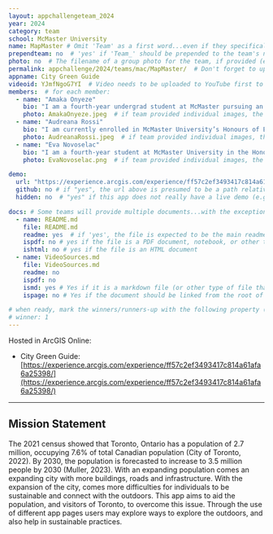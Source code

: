 ```yaml
---
layout: appchallengeteam_2024
year: 2024
category: team
school: McMaster University
name: MapMaster # Omit 'Team' as a first word...even if they specifically named themselves "Team X"
prependteam: no  # 'yes' if 'Team_' should be prepended to the team's name (i.e., they specifically named themselves "Team X" instead of just "X")
photo: no  # The filename of a group photo for the team, if provided (e.g., team.jpg)...expected to be located inside the images folder in the team's repo.
permalink: appchallenge/2024/teams/mac/MapMaster/  # Don't forget to update the school short-code in the URL...
appname: City Green Guide
videoid: YJmfNgoG7YI  # Video needs to be uploaded to YouTube first to get this ID
members:  # for each member:
  - name: "Amaka Onyeze"
    bio: "I am a fourth-year undergrad student at McMaster pursuing an Honours Bachelors in Environment and Society program and concurrent certificates in GIS and Urban studies and planning. My independent study focused on assessing the density of electric vehicle infrastructure in Ontario. Outside of academics, I enjoy crocheting, resin art and reading."
    photo: AmakaOnyeze.jpeg  # if team provided individual images, the image named here should exist in the images folder in the team's repo.
  - name: "Audreana Rossi"
    bio: "I am currently enrolled in McMaster University’s Honours of Environmental Science program and am working toward my concurrent certificate in GIS. After I graduate in April, I plan to pursue my education in GIS at NSCC - COGS in September. Currently, I am using ArcGIS Pro and the arcbinding() package in R for my independent study research. This research involves building an R-Script tool to perform a geospatial analysis of impaired and distracted driving in Toronto, Ontario. Outside of academics, I enjoy running, hanging out with my dog and attending any and all concerts. "
    photo: AudreanaRossi.jpeg  # if team provided individual images, the image named here should exist in the images folder in the team's repo.
  - name: "Eva Novoselac"
    bio: "I am a fourth-year student at McMaster University in the Honours Environmental Sciences program also pursuing a concurrent certificate in GIS. I am working on an independent study project combining my interests in GIS and conservation through exploring habitat suitability for Species at Risk with multicriteria decision analysis in ArcGIS Pro. Outside of school, I enjoy hiking, reading, and spending time with my cats."
    photo: EvaNovoselac.png  # if team provided individual images, the image named here should exist in the images folder in the team's repo.

demo:
  url: "https://experience.arcgis.com/experience/ff57c2ef3493417c814a61afa6a25398/"  # A relative path if hosted from the team's folder in the GitHub repo, otherwise a full url (and specify "no" for the github property below)
  github: no # if "yes", the url above is presumed to be a path relative to the gh_pages URL for the team in GitHub...otherwise, a full URL is expected.
  hidden: no  # "yes" if this app does not really have a live demo (e.g., mobile/AppStudio apps)

docs: # Some teams will provide multiple documents...with the exception of the README.md, these are generally expected to be in a docs/ subfolder of their repo
  - name: README.md
    file: README.md
    readme: yes  # if 'yes', the file is expected to be the main readme document at the root of the team's repository
    ispdf: no # yes if the file is a PDF document, notebook, or other type of file (since the filename will need to be appended to the URL)
    ishtml: no # yes if the file is an HTML document
  - name: VideoSources.md
    file: VideoSources.md
    readme: no
    ispdf: no
    ismd: yes # Yes if it is a markdown file (or other type of file that can be previewed in GitHub)
    ispage: no # Yes if the document should be linked from the root of the repo, otherwise it is expected to be in the /docs subfolder

# when ready, mark the winners/runners-up with the following property (1, 2 or 3 for winners and first/second runners-up):
# winner: 1
---
```


Hosted in ArcGIS Online:

- City Green Guide: [https://experience.arcgis.com/experience/ff57c2ef3493417c814a61afa6a25398/](https://experience.arcgis.com/experience/ff57c2ef3493417c814a61afa6a25398/)

---

## Mission Statement

The 2021 census showed that Toronto, Ontario has a population of 2.7 million, occupying 7.6% of total Canadian population (City of Toronto, 2022). By 2030, the population is forecasted to increase to 3.5 million people by 2030 (Muller, 2023). With an expanding population comes an expanding city with more buildings, roads and infrastructure.  With the expansion of the city, comes more difficulties for individuals to be sustainable and connect with the outdoors. This app aims to aid the population, and visitors of Toronto, to overcome this issue. Through the use of different app pages users may explore ways to explore the outdoors, and also help in sustainable practices. 